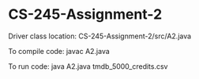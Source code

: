 # CS-245-Assignment-2

Driver class location: CS-245-Assignment-2/src/A2.java

To compile code: javac A2.java

To run code: java A2.java tmdb_5000_credits.csv





